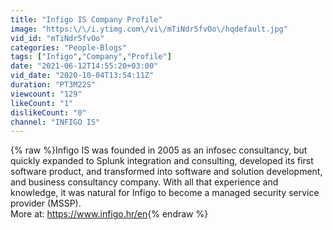 ```yaml
---
title: "Infigo IS Company Profile"
image: "https:\/\/i.ytimg.com\/vi\/mTiNdr5fvOo\/hqdefault.jpg"
vid_id: "mTiNdr5fvOo"
categories: "People-Blogs"
tags: ["Infigo","Company","Profile"]
date: "2021-06-12T14:55:20+03:00"
vid_date: "2020-10-04T13:54:11Z"
duration: "PT3M22S"
viewcount: "129"
likeCount: "1"
dislikeCount: "0"
channel: "INFIGO IS"
---
```

{% raw %}Infigo IS was founded in 2005 as an infosec consultancy, but quickly expanded to Splunk integration and consulting, developed its first software product, and transformed into software and solution development, and business consultancy company. With all that experience and knowledge, it was natural for Infigo to become a managed security service provider (MSSP).<br />More at: <a rel="nofollow" target="blank" href="https://www.infigo.hr/en">https://www.infigo.hr/en</a>{% endraw %}
